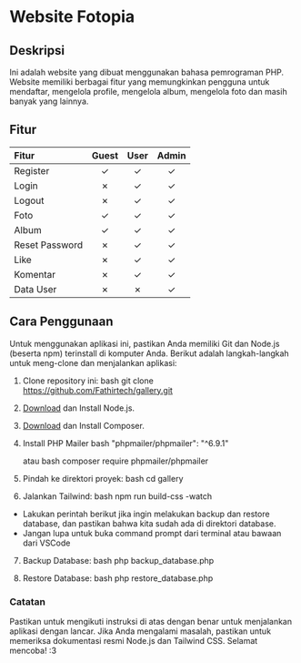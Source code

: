 # Website Fotopia

## Deskripsi
Ini adalah website yang dibuat menggunakan bahasa pemrograman PHP. Website memiliki berbagai fitur yang memungkinkan pengguna untuk mendaftar, mengelola profile, mengelola album, mengelola foto dan masih banyak yang lainnya.


## Fitur
Fitur | Guest | User | Admin | 
| :--- | :---: | :---: | :---: | 
Register  | &#x2713;  | &#x2713;  | &#x2713; | 
Login   | &#x2717;  | &#x2713;  | &#x2713; |
Logout   | &#x2717;  | &#x2713;  | &#x2713; | 
Foto  | &#x2713;  | &#x2713;  | &#x2713; | 
Album  | &#x2713;  | &#x2713;  | &#x2713; | 
Reset Password   |&#x2717;  | &#x2713;  | &#x2713; | 
Like  | &#x2717;  | &#x2713;  | &#x2713; | 
Komentar  | &#x2717;  | &#x2713;  | &#x2713; | 
Data User  | &#x2717;  | &#x2717;  | &#x2713; | 


## Cara Penggunaan
Untuk menggunakan aplikasi ini, pastikan Anda memiliki Git dan Node.js (beserta npm) terinstall di komputer Anda. Berikut adalah langkah-langkah untuk meng-clone dan menjalankan aplikasi:

1. Clone repository ini:
    bash
    git clone https://github.com/Fathirtech/gallery.git
    
2. [Download](https://nodejs.org/en/download) dan Install Node.js.
3. [Download](https://getcomposer.org/download/) dan Install Composer.
4. Install PHP Mailer
    bash
    "phpmailer/phpmailer": "^6.9.1"
     
    atau
    bash
    composer require phpmailer/phpmailer
    

5. Pindah ke direktori proyek:
    bash
    cd gallery
    

6. Jalankan Tailwind:
    bash
    npm run build-css -watch
    
- Lakukan perintah berikut jika ingin melakukan backup dan restore database, dan pastikan bahwa kita sudah ada di direktori database.
- Jangan lupa untuk buka command prompt dari terminal atau bawaan dari VSCode
7. Backup Database:
    bash
    php backup_database.php
    
8. Restore Database:
    bash
    php restore_database.php
    

### Catatan
Pastikan untuk mengikuti instruksi di atas dengan benar untuk menjalankan aplikasi dengan lancar. Jika Anda mengalami masalah, pastikan untuk memeriksa dokumentasi resmi Node.js dan Tailwind CSS. Selamat mencoba! :3